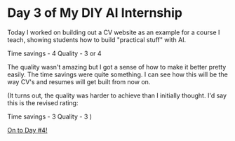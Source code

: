 # Day 3 of My DIY AI Internship

Today I worked on building out a CV website as an example for a course I teach, showing students how to build "practical stuff" with AI.

Time savings - 4
Quality - 3 or 4

The quality wasn't amazing but I got a sense of how to make it better pretty easily. The time savings were quite something. I can see how this will be the way CV's and resumes will get built from now on.

(It turns out, the quality was harder to achieve than I initially thought. I'd say this is the revised rating:

Time savings - 3
Quality - 3
)

[On to Day #4!](day-4.md)

